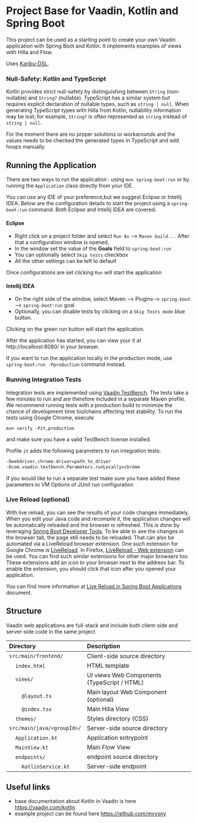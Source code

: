 # Project Base for Vaadin, Kotlin and Spring Boot

This project can be used as a starting point to create your own Vaadin application with Spring Boot and Kotlin. It implements examples of views with Hilla and Flow.

Uses [Karibu-DSL](https://github.com/mvysny/karibu-dsl).

### Null-Safety: Kotlin and TypeScript

Kotlin provides strict null-safety by distinguishing between `String` (non-nullable) and `String?` (nullable). TypeScript has a similar system but requires explicit declaration of nullable types, such as `string | null`. When generating TypeScript types with Hilla from Kotlin, nullability information may be lost; for example, `String?` is often represented as `string` instead of `string | null`.

For the moment there are no proper solutions or workarounds and the values needs to be checked the generated types in TypeScript and add hoops manually. 

## Running the Application
There are two ways to run the application :  using `mvn spring-boot:run` or by running the `Application` class directly from your IDE.

You can use any IDE of your preference,but we suggest Eclipse or Intellij IDEA.
Below are the configuration details to start the project using a `spring-boot:run` command. Both Eclipse and Intellij IDEA are covered.

#### Eclipse
- Right click on a project folder and select `Run As` --> `Maven build..` . After that a configuration window is opened.
- In the window set the value of the **Goals** field to `spring-boot:run` 
- You can optionally select `Skip tests` checkbox
- All the other settings can be left to default

Once configurations are set clicking `Run` will start the application

#### Intellij IDEA
- On the right side of the window, select Maven --> Plugins--> `spring-boot` --> `spring-boot:run` goal
- Optionally, you can disable tests by clicking on a `Skip Tests mode` blue button.

Clicking on the green run button will start the application.

After the application has started, you can view your it at http://localhost:8080/ in your browser.


If you want to run the application locally in the production mode, use `spring-boot:run -Pproduction` command instead.
### Running Integration Tests

Integration tests are implemented using [Vaadin TestBench](https://vaadin.com/testbench). The tests take a few minutes to run and are therefore included in a separate Maven profile. We recommend running tests with a production build to minimize the chance of development time toolchains affecting test stability. To run the tests using Google Chrome, execute

`mvn verify -Pit,production`

and make sure you have a valid TestBench license installed.

Profile `it` adds the following parameters to run integration tests:
```sh
-Dwebdriver.chrome.driver=path_to_driver
-Dcom.vaadin.testbench.Parameters.runLocally=chrome
```

If you would like to run a separate test make sure you have added these parameters to VM Options of JUnit run configuration

### Live Reload (optional)

With live reload, you can see the results of your code changes immediately. 
When you edit your Java code and recompile it, the application changes will be automatically reloaded and the browser is refreshed.
This is done by leveraging [Spring Boot Developer Tools](https://docs.spring.io/spring-boot/docs/2.1.5.RELEASE/reference/html/using-boot-devtools.html). 
To be able to see the changes in the browser tab, the page still needs to be reloaded. 
That can also  be automated via a LiveReload browser extension. 
One such extension for Google Chrome is [LiveReload](https://chrome.google.com/webstore/detail/livereload/jnihajbhpnppcggbcgedagnkighmdlei). 
In Firefox, [LiveReload - Web extension](https://addons.mozilla.org/en-US/firefox/addon/livereload-web-extension/) can be used.
You can find such similar extensions for other major browsers too.
These extensions add an icon to your browser next to the address bar.
To enable the extension, you should click that icon after you opened your application. 

You can find more information at [Live Reload in Spring Boot Applications](https://vaadin.com/docs/flow/workflow/tutorial-spring-boot-live-reload.html) document.

## Structure

Vaadin web applications are full-stack and include both client-side and server-side code in the same project.

| Directory                                                          | Description                                 |
|:-------------------------------------------------------------------|:--------------------------------------------|
| `src/main/frontend/`                                               | Client-side source directory                |
| &nbsp;&nbsp;&nbsp;&nbsp;`index.html`                               | HTML template                               |
| &nbsp;&nbsp;&nbsp;&nbsp;`views/`                                   | UI views Web Components (TypeScript / HTML) |
| &nbsp;&nbsp;&nbsp;&nbsp;&nbsp;&nbsp;&nbsp;&nbsp;`@layout.ts`       | Main layout Web Component (optional)        |
| &nbsp;&nbsp;&nbsp;&nbsp;&nbsp;&nbsp;&nbsp;&nbsp;`@index.tsx`       | Main Hilla View                             |
| &nbsp;&nbsp;&nbsp;&nbsp;`themes/`                                  | Styles directory (CSS)                      |
| `src/main/java/<groupId>/`                                         | Server-side source directory                |
| &nbsp;&nbsp;&nbsp;&nbsp;`Application.kt`                           | Application entrypoint                      |
| &nbsp;&nbsp;&nbsp;&nbsp;`MainView.kt`                              | Main Flow View                              |
| &nbsp;&nbsp;&nbsp;&nbsp;`endpoints/`                               | endpoint source directory                   |
| &nbsp;&nbsp;&nbsp;&nbsp;&nbsp;&nbsp;&nbsp;&nbsp;`KotlinService.kt` | Server-side endpoint                        |

## Useful links

- base documentation about Kotlin in Vaadin is here https://vaadin.com/kotlin
- example project can be found here https://github.com/mvysny
